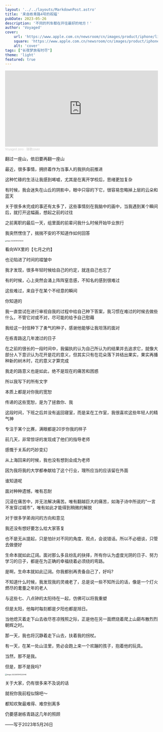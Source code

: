 ```yaml
---
layout: '../../layouts/MarkdownPost.astro'
title: '来自栋青路4号的祝福'
pubDate: 2023-05-26
description: '不同的列车都在开往最好的地方！'
author: 'Voyaged'
cover:
    url: 'https://www.apple.com.cn/newsroom/cn/images/product/iphone/lifestyle/Apple_Shot-on-iPhone-14-models_iPhone-14-Pro-Max-with-the-Main-Camera-by-Xiaobei-Fuzhou_12192022_Full-Bleed-Image.jpg.xlarge_2x.jpg'
    square: 'https://www.apple.com.cn/newsroom/cn/images/product/iphone/lifestyle/Apple_Shot-on-iPhone-14-models_iPhone-14-Pro-Max-with-the-Main-Camera-by-Xiaobei-Fuzhou_12192022_Full-Bleed-Image.jpg.xlarge_2x.jpg'
    alt: 'cover'
tags: ["长夜梦旅有时尽"] 
theme: 'light'
featured: true
---
```


<iframe width="100%" height="250" scrolling="no" frameborder="no" allow="autoplay" src="https://w.soundcloud.com/player/?url=https%3A//api.soundcloud.com/tracks/1549421527&color=%23ff5500&auto_play=true&hide_related=false&show_comments=true&show_user=true&show_reposts=false&show_teaser=true&visual=true"></iframe><div style="font-size: 10px; color: #cccccc;line-break: anywhere;word-break: normal;overflow: hidden;white-space: nowrap;text-overflow: ellipsis; font-family: Interstate,Lucida Grande,Lucida Sans Unicode,Lucida Sans,Garuda,Verdana,Tahoma,sans-serif;font-weight: 100;"><a href="https://soundcloud.com/voyaged-zero" title="Voyaged zero" target="_blank" style="color: #cccccc; text-decoration: none;">Voyaged zero</a> · <a href="https://soundcloud.com/voyaged-zero/cover" title="骊歌cover" target="_blank" style="color: #cccccc; text-decoration: none;">骊歌cover</a></div>

<!-- <iframe frameborder="no" border="0" marginwidth="0" marginheight="0" width=350 height=86 src="//music.163.com/outchain/player?type=2&id=340394&auto=1&height=66"></iframe> -->

翻过一座山，依旧要再翻一座山

最近，很多事情，拥挤着作为当事人的我拱向前推进

这种忙碌的生活让我感到唏嘘，尤其是在离开学校后，思绪更加复杂

有时候，我会迷失在山丘的阴影中，眼中只容的下它，很容易忽略掉上层的云朵和蓝天



关于很多未完成的事还有太多了，这些事情刻在我脑中的画中，当我遇到某个瞬间后，就打开这幅画，想起之前的过往

之前离职的最后一天，组里面的前辈问我什么时候开始毕业旅行

我突然愣住了，揣揣不安的不知道作如何回答

<img src="https://voyaged-1317446963.cos.ap-nanjing.myqcloud.com/img/image-20230619142159338.png" alt="image-20230619142159338" style="zoom:30%;" />

看向WX里的【七月之约】

也沦陷进了时间的褶皱中

我才发现，很多年轻时候给自己的约定，就连自己也忘了

有的时候，心上突然会涌上阵阵窒息感，不知名的感到很难过

这些难过，来自于在某个不经意的瞬间

你知道的

我一直尝试在进行审视自我的过程中给自己种下答案，我习惯在难过的时候去做些什么，不管它对或不对，尽可能的给予自己慰藉

我给这一封信种下了勇气的种子，感谢他能够让我坦荡的面对

在栋青路这几年渡过的日子



在之前的很长的一段时间中，我偏执的认为自己所认为的结果并去追求它，就像大部分人下意识认为花开是花的意义，但其实只有在花朵落下并结出果实，果实再播种新的树木时，花的意义才算完成

我走的路意义也是如此，绝不是现在的痛苦和困惑

所以我写下的所有文字

本质上都是对你我的宽恕

传递的这些宽恕，是为了拯救你、我



这段时间，下班之后并没有返回寝室，而是呆在工作室，我很喜欢这些年轻人的精气神

专注于某个比赛，满眼都是20岁你我的样子

前几天，非常惊讶的发现成了他们的指导老师

感慨于关系的巧妙变幻

从上海回来的时候，我也没有想到会成为老师

因为我将我的大学都奉献给了这个行业，理所应当的应该留在外面

谁知道呢

面对种种遗憾，唯有忍耐

沉浸在痛苦中，并无法解决痛苦。唯有翻越巨大的痛苦，如海子诗中所说的“一言不发穿过城市”，唯有如此才能得到稍微的解脱

对于很多学弟询问的方向和意见

我还没有想好要怎么给大家答复

也不是无从提起，只是怕针对不同的角度、观点，会说错话。所以不必细谈，只管去做便好

生命本就如此辽阔。面对那么多且纷乱的抉择，所有你认为虚度光阴的日子、努力学习的日子，都是在为正确的幸福绕着必须绕的弯路。

是啊，生命本就如此辽阔。你我都别再责备自己了，好吗?

不知道什么时候，我发现我的灵魂老了，总是说一些不知所云的话，像是一个灯火燃尽的耄耋之年的老人

与这些七、八点钟的太阳待在一起，仿佛可以将我重塑

但是太阳，他每时每刻都是夕阳也都是旭日。

当他熄灭着走下山去收尽苍凉残照之际，正是他在另一面燃烧着爬上山巅布散烈烈朝辉之时。

那一天，我也将沉静着走下山去，扶着我的拐杖。

有一天，在某一处山洼里，势必会跑上来一个欢蹦的孩子，抱着他的玩具。

当然，那不是我。

但是，那不是我吗?

<img src="https://voyaged-1317446963.cos.ap-nanjing.myqcloud.com/img/image-20230619141220446.png" alt="image-20230619141220446" style="zoom:35%;" />



关于大家，仍有很多来不及说的话

就祝你我前程似锦吧～

都知欢聚最难得、难奈别离多

仍要感谢栋青路这几年的照顾



——写于2023年5月26日

<div id="SOHUCS" sid="请将此处替换为配置SourceID的语句"></div>
<script charset="utf-8" type="text/javascript" src="https://cy-cdn.kuaizhan.com/upload/changyan.js" ></script>
<script type="text/javascript">
window.changyan.api.config({
appid: 'cywKcExCT',
conf: 'prod_8c65ae3dc04e0b32bbc6f444b6aa026f'
});
</script>